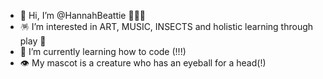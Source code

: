 - 🧬 Hi, I’m @HannahBeattie 👩🏼‍🎤 
- 🪅 I’m interested in ART, MUSIC, INSECTS and holistic learning through play 🧠
- 🌱 I’m currently learning how to code (!!!)
- 👁️ My mascot is a creature who has an eyeball for a head(!)
